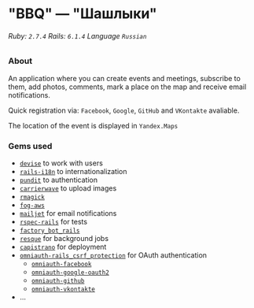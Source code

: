 # "BBQ" — "Шашлыки"

###### Ruby: `2.7.4` Rails: `6.1.4` Language `Russian`

### About

An application where you can create events and meetings, subscribe to them, add photos, comments, mark a place on the map and receive email notifications.

Quick registration via: `Facebook`, `Google`, `GitHub` and `VKontakte` avaliable.

The location of the event is displayed in `Yandex.Maps`

### Gems used

- [`devise`](https://github.com/heartcombo/devise) to work with users
- [`rails-i18n`](https://github.com/svenfuchs/rails-i18n) to internationalization
- [`pundit`](https://github.com/varvet/pundit) to authentication
- [`carrierwave`](https://github.com/carrierwaveuploader/carrierwave) to upload images
- [`rmagick`](https://github.com/rmagick/rmagick)
- [`fog-aws`](https://github.com/fog/fog-aws)
- [`mailjet`](https://github.com/mailjet/mailjet-gem) for email notifications
- [`rspec-rails`](https://github.com/rspec/rspec-rails) for tests
- [`factory_bot_rails`](https://github.com/thoughtbot/factory_bot_rails)
- [`resque`](https://github.com/resque/resque) for background jobs
- [`capistrano`](https://github.com/capistrano/capistrano) for deployment
- [`omniauth-rails_csrf_protection`](https://github.com/cookpad/omniauth-rails_csrf_protection) for OAuth authentication
  - [`omniauth-facebook`](https://github.com/simi/omniauth-facebook)
  - [`omniauth-google-oauth2`](https://github.com/zquestz/omniauth-google-oauth2)
  - [`omniauth-github`](https://github.com/omniauth/omniauth-github)
  - [`omniauth-vkontakte`](https://github.com/mamantoha/omniauth-vkontakte)
- ...
